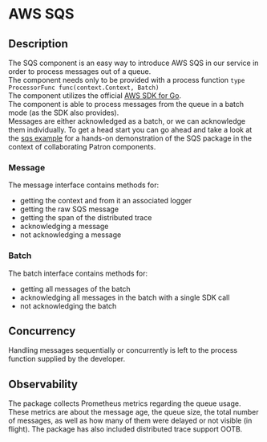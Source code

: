 # AWS SQS

## Description

The SQS component is an easy way to introduce AWS SQS in our service in order to process messages out of a queue.  
The component needs only to be provided with a process function `type ProcessorFunc func(context.Context, Batch)`  
The component utilizes the official [AWS SDK for Go](http://github.com/aws/aws-sdk-go/).  
The component is able to process messages from the queue in a batch mode (as the SDK also provides).  
Messages are either acknowledged as a batch, or we can acknowledge them individually.
To get a head start you can go ahead and take a look at the [sqs example](/examples/sqs/main.go) for a hands-on demonstration of the SQS package in the context of collaborating Patron components.

### Message

The message interface contains methods for:

- getting the context and from it an associated logger
- getting the raw SQS message
- getting the span of the distributed trace
- acknowledging a message
- not acknowledging a message

### Batch

The batch interface contains methods for:

- getting all messages of the batch
- acknowledging all messages in the batch with a single SDK call
- not acknowledging the batch

## Concurrency

Handling messages sequentially or concurrently is left to the process function supplied by the developer.

## Observability

The package collects Prometheus metrics regarding the queue usage. These metrics are about the message age, the queue size, the total number of messages, as well as how many of them were delayed or not visible (in flight).
The package has also included distributed trace support OOTB.
 